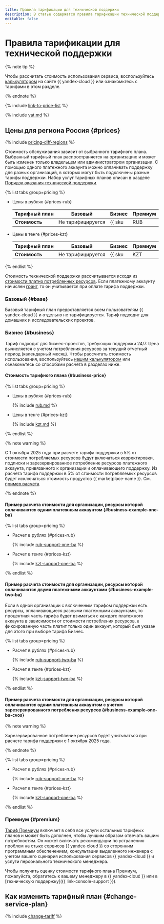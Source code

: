 ```yaml
---
title: Правила тарификации для технической поддержки
description: В статье содержатся правила тарификации технической поддержки.
editable: false
---
```


# Правила тарификации для технической поддержки


{% note tip %}


Чтобы рассчитать стоимость использования сервиса, воспользуйтесь [калькулятором](https://yandex.cloud/ru/prices?state=4f5d025b43d3#calculator) на сайте {{ yandex-cloud }} или ознакомьтесь с тарифами в этом разделе.




{% endnote %}



{% include [link-to-price-list](../_includes/pricing/link-to-price-list.md) %}


{% include [vat.md](../_includes/vat.md) %}


## Цены для региона Россия {#prices}



{% include [pricing-diff-regions](../_includes/pricing-diff-regions.md) %}

Стоимость обслуживания зависит от выбранного тарифного плана. Выбранный тарифный план распространяется на организацию и может быть изменен только владельцем или администратором организации. С помощью одного платежного аккаунта можно оплачивать поддержку для разных организаций, в которых могут быть подключены разные тарифы поддержки. Набор услуг тарифных планов описан в разделе [Порядок оказания технической поддержки](overview.md).


{% list tabs group=pricing %}

- Цены в рублях {#prices-rub}

  Тарифный план | Базовый           | Бизнес                       | Премиум 
  --- |-------------------|------------------------------|--------
  **Стоимость** | Не тарифицируется | {{ sku|RUB|support.organization.business.fixed_consumption.v1|string }} в месяц с выбранного при активации тарифа платежного аккаунта и 5% от стоимости потребления ресурсов организации, вне зависимости от того, к какому платежному аккаунту привязан ресурсы этой организации | По запросу

- Цены в тенге {#prices-kzt}

  Тарифный план | Базовый           | Бизнес                       | Премиум 
  --- |-------------------|------------------------------|--------
  **Стоимость** | Не тарифицируется | {{ sku|KZT|support.organization.business.fixed_consumption.v1|string }} в месяц с выбранного при активации тарифа платежного аккаунта и 5% от стоимости потребления ресурсов организации, вне зависимости от того, к какому платежному аккаунту привязан ресурсы этой организации | По запросу

{% endlist %}




Стоимость технической поддержки рассчитывается исходя из [стоимости платно потребленных ресурсов](../billing/pricing.md). Если платежному аккаунту начислен [грант](../billing/concepts/bonus-account.md), то он учитывается при оплате тарифа поддержки.

### Базовый {#base}

Базовый тарифный план предоставляется всем пользователям {{ yandex-cloud }} и отдельно не тарифицируется. Тариф подходит для домашних и исследовательских проектов.

### Бизнес {#business}

Тариф подходит для бизнес-проектов, требующих поддержки 24/7.
Цена вычисляется с учетом потребления ресурсов за текущий отчетный период (календарный месяц). Чтобы рассчитать стоимость использования, воспользуйтесь [нашим калькулятором](/prices#calculator) или ознакомьтесь со способами расчета в разделах ниже.

#### Стоимость тарифного плана {#business-price}


{% list tabs group=pricing %}

- Цены в рублях {#prices-rub}

  {% include [rub.md](../_pricing/support/rub-business-2023.md) %}

- Цены в тенге {#prices-kzt}

  {% include [kzt.md](../_pricing/support/kzt-business-2023.md) %}

{% endlist %}




{% note warning %}

С 1 октября 2025 года при расчете тарифа поддержки в 5% от стоимости потребляемых ресурсов будут включаться корректировки, подписки и зарезервированное потребление ресурсов платежного аккаунта, привязанного к организации и оплачивающего поддержку. Из расчета тарифа поддержки в 5% от стоимости потребляемых ресурсов будет исключаться стоимость продуктов {{ marketplace-name }}. См. [пример расчета](#business-example-one-ba-cvos).

{% endnote %}

#### Пример расчета стоимости для организации, ресурсы которой оплачиваются одним платежным аккаунтом {#business-example-one-ba}


{% list tabs group=pricing %}

- Расчет в рублях {#prices-rub}

  {% include [rub-support-one-ba](../_pricing_examples/support/rub-one-ba.md) %}

- Расчет в тенге {#prices-kzt}

  {% include [kzt-support-one-ba](../_pricing_examples/support/kzt-one-ba.md) %}

{% endlist %}




#### Пример расчета стоимости для организации, ресурсы которой оплачиваются двумя платежными аккаунтами {#business-example-two-ba}

Если в одной организации с включенным тарифом поддержки есть ресурсы, оплачивающиеся разными платежными аккаунтами, то процентная часть тарифа будет взиматься с каждого платежного аккаунта в зависимости от стоимости потребления ресурсов, а фиксированную часть платит только один аккаунт, который был указан для этого при выборе тарифа Бизнес.


{% list tabs group=pricing %}

- Расчет в рублях {#prices-rub}

  {% include [rub-support-two-ba](../_pricing_examples/support/rub-two-ba.md) %}

- Расчет в тенге {#prices-kzt}

  {% include [kzt-support-two-ba](../_pricing_examples/support/kzt-two-ba.md) %}

{% endlist %}





#### Пример расчета стоимости для организации, ресурсы которой оплачиваются одним платежным аккаунтом с учетом зарезервированного потребления ресурсов {#business-example-one-ba-cvos}

{% note warning %}

Зарезервированное потребление ресурсов будет учитываться при расчете тарифа поддержки с 1 октября 2025 года.

{% endnote %}


{% list tabs group=pricing %}

- Расчет в рублях {#prices-rub}

  {% include [rub-support-one-ba](../_pricing_examples/support/rub-one-ba-cvos.md) %}

- Расчет в тенге {#prices-kzt}

  {% include [kzt-support-one-ba](../_pricing_examples/support/kzt-one-ba-cvos.md) %}

{% endlist %}





### Премиум {#premium}

[Тариф Премиум](/support) включает в себя все услуги остальных тарифных планов и может быть дополнен, чтобы лучшим образом отвечать вашим потребностям. Он может включать рекомендации по устранению проблем на стыке сервисов {{ yandex-cloud }} со сторонним программным обеспечением, консультации выделенного инженера с учетом вашего сценария использования сервисов {{ yandex-cloud }} и услуги персонального технического менеджера.

Чтобы получить оценку стоимости тарифного плана Премиум, пожалуйста, обратитесь к вашему менеджеру в {{ yandex-cloud }} или в [техническую поддержку]({{ link-console-support }}).


## Как изменить тарифный план {#change-service-plan}

{% include [change-tariff](../_includes/support/change-pricing.md) %}